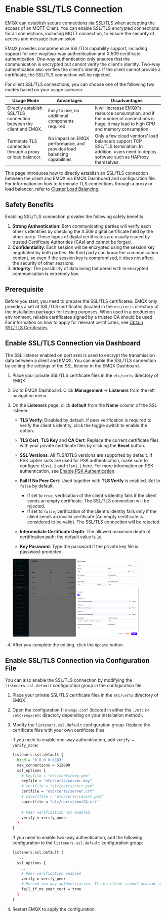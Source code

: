# Enable SSL/TLS Connection

EMQX can establish secure connections via SSL/TLS when accepting the access of an MQTT Client. You can enable SSL/TLS encrypted connections for all connections, including MQTT connection, to ensure the security of access and message transmission.

EMQX provides comprehensive SSL/TLS capability support, including support for one-way/two-way authentication and X.509 certificate authentication. One-way authentication only ensures that the communication is encrypted but cannot verify the client's identity. Two-way authentication also verifies the client's identity. If the client cannot provide a certificate, the SSL/TLS connection will be rejected. 

For client SSL/TLS connections, you can choose one of the following two modes based on your usage scenario:

| Usage Mode                                                   | Advantages                                                   | Disadvantages                                                |
| ------------------------------------------------------------ | ------------------------------------------------------------ | ------------------------------------------------------------ |
| Directly establish SSL/TLS connection between the client and EMQX. | Easy to use, no additional components required               | It will increase EMQX's resource consumption, and if the number of connections is huge, it may lead to high CPU and memory consumption. |
| Terminate TLS connection through a proxy or load balancer.   | No impact on EMQX performance, and provides load balancing capabilities. | Only a few cloud vendors' load balancers support TCP SSL/TLS termination. In addition, users need to deploy software such as HAProxy themselves. |

This page introduces how to directly establish an SSL/TLS connection between the client and EMQX via EMQX Dashboard and configuration file. For information on how to terminate TLS connections through a proxy or load balancer, refer to [Cluster Load Balancing](../deploy/cluster/lb.md).

## Safety Benefits

Enabling SSL/TLS connection provides the following safety benefits.

1. **Strong Authentication**: Both communicating parties will verify each other's identities by checking the X.509 digital certificate held by the other party. These types of digital certificates are usually issued by trusted Certificate Authorities (CAs) and cannot be forged.
2. **Confidentiality**: Each session will be encrypted using the session key negotiated by both parties. No third party can know the communication content, so even if the session key is compromised, it does not affect the security of other sessions.
3. **Integrity**: The possibility of data being tampered with in encrypted communication is extremely low.

## Prerequisite

Before you start, you need to prepare the SSL/TLS certificates. EMQX only provides a set of SSL/TLS certificates (located in the `etc/certs` directory of the installation package) for testing purposes. When used in a production environment, reliable certificates signed by a trusted CA should be used. For information on how to apply for relevant certificates, see [Obtain SSL/TLS Certificates](./reference.md#obtain-ssl-tls-certificates).

## Enable SSL/TLS Connection via Dashboard

The SSL listener enabled on port `8883` is used to encrypt the transmission data between a client and EMQX. You can enable the SSL/TLS connection by editing the settings of the SSL listener in the EMQX Dashboard. 

1. Place your private SSL/TLS certificate files in the `etc/certs` directory of EMQX.

2. Go to EMQX Dashboard. Click **Management** -> **Listeners** from the left navigation menu.

3. On the **Listeners** page, click **default** from the **Name** column of the SSL listener. 

   - **TLS Verify**: Disabled by default. If peer verification is required to verify the client's identity, click the toggle switch to enable the option. 

   - **TLS Cert**, **TLS Key** and **CA Cert**: Replace the current certificate files with your private certificate files by clicking the **Reset** button.
   - **SSL Versions**: All TLS/DTLS versions are supported by default. If PSK cipher suits are used for PSK authentication, make sure to configure `tlsv1.2` and `tlsv1.1` here. For more information on PSK authentication, see [Enable PSK Authentication](./psk-authentication.md).
   - **Fail If No Peer Cert**: Used together with **TLS Verify** is enabled. Set to `false` by default.
     - If set to `true`, verification of the client's identity fails if the client sends an empty certificate. The SSL/TLS connection will be rejected.
     - If set to `false`, verification of the client's identity fails only if the client sends an invalid certificate (An empty certificate is considered to be valid). The SSL/TLS connection will be rejected.
   
   - **Intermediate Certificate Depth**: The allowed maximum depth of certification path; the default value is `10`.
   - **Key Password**: Type the password if the private key file is password-protected.
   
   <img src="./assets/edit-listener.png" alt="edit-listener" style="zoom:40%;" />

4. After you complete the editing, click the `Update` button.

## Enable SSL/TLS Connection via Configuration File

You can also enable the SSL/TLS connection by modifying the `listeners.ssl.default` configuration group in the configuration file.

1. Place your private SSL/TLS certificate files in the `etc/certs` directory of EMQX.

2. Open the configuration file `emqx.conf` (located in either the `./etc` or `/etc/emqx/etc` directory depending on your installation method). 

3. Modify the `listeners.ssl.default` configuration group. Replace the certificate files with your own certificate files.

   If you need to enable one-way authentication, add `verify = verify_none`:

   ```bash
   listeners.ssl.default {
     bind = "0.0.0.0:8883"
     max_connections = 512000
     ssl_options {
       # keyfile = "etc/certs/key.pem"
       keyfile = "etc/certs/server.key"
       # certfile = "etc/certs/cert.pem"
       certfile = "etc/certs/server.crt"
       # cacertfile = "etc/certs/cacert.pem"
       cacertfile = "etc/certs/rootCA.crt"
   
       # Peer verification not enabled
       verify = verify_none
     }
   }
   ```

   If you need to enable two-way authentication, add the following configuration to the `listeners.ssl.default` configuration group:

   ```bash
   listeners.ssl.default {
     ...
     ssl_options {
       ...
       # Peer verification enabled
       verify = verify_peer
       # Forced two-way authentication. If the client cannot provide a certificate, the SSL/TLS connection will be rejected.
       fail_if_no_peer_cert = true
     }
   }
   ```

3. Restart EMQX to apply the configuration.



